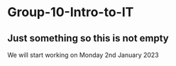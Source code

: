 # Group-10-Intro-to-IT

## Just something so this is not empty 
We will start working on Monday 2nd January 2023

